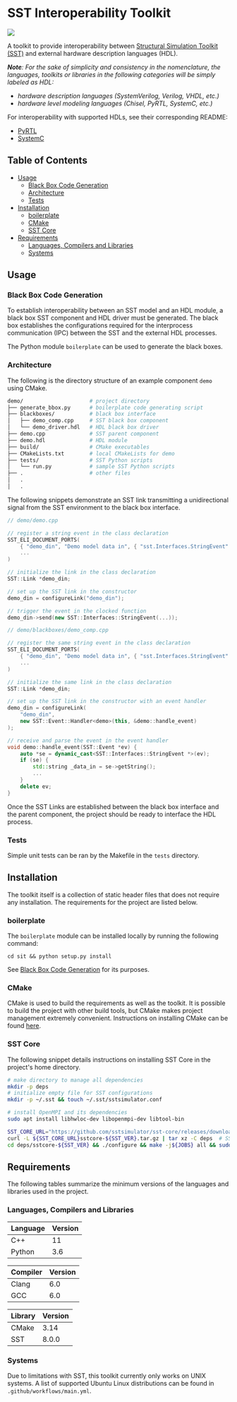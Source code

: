 # SST Interoperability Toolkit
![](https://github.com/sabbirahm3d/sit/workflows/continuous%20integration/badge.svg)

A toolkit to provide interoperability between [Structural Simulation Toolkit (SST)](https://github.com/sstsimulator/sst-core) and external hardware description languages (HDL).

___Note__: For the sake of simplicity and consistency in the nomenclature, the languages, toolkits or libraries in the following categories will be simply labeled as HDL:_
- _hardware description languages (SystemVerilog, Verilog, VHDL, etc.)_
- _hardware level modeling languages (Chisel, PyRTL, SystemC, etc.)_

For interoperability with supported HDLs, see their corresponding README:
- [PyRTL](/docs/pyrtl.md)
- [SystemC](/docs/systemc.md)

## Table of Contents

- [Usage](#usage)
  - [Black Box Code Generation](#black-box-code-generation)
  - [Architecture](#architecture)
  - [Tests](#tests)
- [Installation](#installation)
  - [boilerplate](#boilerplate)
  - [CMake](#cmake)
  - [SST Core](#sst-core)
- [Requirements](#requirements)
  - [Languages, Compilers and Libraries](#languages,-compilers-and-libraries)
  - [Systems](#systems)


## Usage

### Black Box Code Generation

To establish interoperability between an SST model and an HDL module, a black box SST component and
HDL driver must be generated. The black box establishes the configurations required for the
interprocess communication (IPC) between the SST and the external HDL processes.

The Python module `boilerplate` can be used to generate the black boxes.

### Architecture

The following is the directory structure of an example component `demo` using CMake.

```bash
demo/                     # project directory
├── generate_bbox.py      # boilerplate code generating script
├── blackboxes/           # black box interface
│   ├── demo_comp.cpp     # SST black box component
│   └── demo_driver.hdl   # HDL black box driver
├── demo.cpp              # SST parent component
├── demo.hdl              # HDL module
├── build/                # CMake executables
├── CMakeLists.txt        # local CMakeLists for demo
├── tests/                # SST Python scripts
│   └── run.py            # sample SST Python scripts
├── .                     # other files
│   .
│   .
```

The following snippets demonstrate an SST link transmitting a unidirectional signal from the SST
environment to the black box interface.

```c++
// demo/demo.cpp

// register a string event in the class declaration
SST_ELI_DOCUMENT_PORTS(
    { "demo_din", "Demo model data in", { "sst.Interfaces.StringEvent" }},
    ...
)

// initialize the link in the class declaration
SST::Link *demo_din;

// set up the SST link in the constructor
demo_din = configureLink("demo_din");

// trigger the event in the clocked function
demo_din->send(new SST::Interfaces::StringEvent(...));
```


```c++
// demo/blackboxes/demo_comp.cpp

// register the same string event in the class declaration
SST_ELI_DOCUMENT_PORTS(
    { "demo_din", "Demo model data in", { "sst.Interfaces.StringEvent" }},
    ...
)

// initialize the same link in the class declaration
SST::Link *demo_din;

// set up the SST link in the constructor with an event handler
demo_din = configureLink(
    "demo_din",
    new SST::Event::Handler<demo>(this, &demo::handle_event)
);

// receive and parse the event in the event handler
void demo::handle_event(SST::Event *ev) {
    auto *se = dynamic_cast<SST::Interfaces::StringEvent *>(ev);
    if (se) {
        std::string _data_in = se->getString();
        ...
    }
    delete ev;
}
```

Once the SST Links are established between the black box interface and the parent component, the
project should be ready to interface the HDL process.

### Tests

Simple unit tests can be ran by the Makefile in the `tests` directory.

## Installation

The toolkit itself is a collection of static header files that does not require any installation.
The requirements for the project are listed below.

### boilerplate

The `boilerplate` module can be installed locally by running the following command:
```shell
cd sit && python setup.py install
```

See [Black Box Code Generation](#black-box-code-generation) for its purposes.

### CMake

CMake is used to build the requirements as well as the toolkit. It is possible to build the project
with other build tools, but CMake makes project management extremely convenient. Instructions on
installing CMake can be found [here](https://cmake.org/install/).

### SST Core

The following snippet details instructions on installing SST Core in the project's home directory.

```bash
# make directory to manage all dependencies
mkdir -p deps
# initialize empty file for SST configurations
mkdir -p ~/.sst && touch ~/.sst/sstsimulator.conf

# install OpenMPI and its dependencies
sudo apt install libhwloc-dev libopenmpi-dev libtool-bin

SST_CORE_URL="https://github.com/sstsimulator/sst-core/releases/download/v${SST_VER}_Final/"
curl -L ${SST_CORE_URL}sstcore-${SST_VER}.tar.gz | tar xz -C deps  # SST_VER is the version of SST
cd deps/sstcore-${SST_VER} && ./configure && make -j${JOBS} all && sudo make install
```

## Requirements

The following tables summarize the minimum versions of the languages and libraries used in the
project.

### Languages, Compilers and Libraries

|Language|Version|
|--------|-------|
|C++     |11     |
|Python  |3.6    |

|Compiler|Version|
|--------|-------|
|Clang   |6.0    |
|GCC     |6.0    |

|Library|Version|
|-------|-------|
|CMake  |3.14   |
|SST    |8.0.0  |

### Systems

Due to limitations with SST, this toolkit currently only works on UNIX systems. A list of supported
Ubuntu Linux distributions can be found in `.github/workflows/main.yml`.
